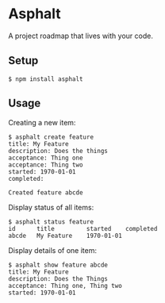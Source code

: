 # Asphalt
A project roadmap that lives with your code.

## Setup
```
$ npm install asphalt
```

## Usage
Creating a new item:
```
$ asphalt create feature
title: My Feature
description: Does the things
acceptance: Thing one
acceptance: Thing two
started: 1970-01-01
completed:

Created feature abcde
```

Display status of all items:
```
$ asphalt status feature
id      title         started    completed
abcde   My Feature    1970-01-01    
```

Display details of one item:
```
$ asphalt show feature abcde
title: My Feature
description: Does the Things
acceptance: Thing one, Thing two
started: 1970-01-01
```
